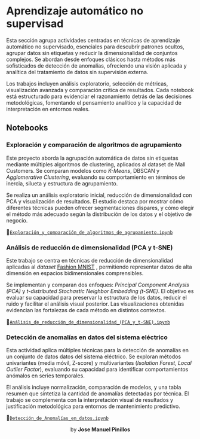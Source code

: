 # Aprendizaje automático no supervisad
Esta sección agrupa actividades centradas en técnicas de aprendizaje automático no supervisado, esenciales para descubrir patrones ocultos, agrupar datos sin etiquetas y reducir la dimensionalidad de conjuntos complejos. Se abordan desde enfoques clásicos hasta métodos más sofisticados de detección de anomalías, ofreciendo una visión aplicada y analítica del tratamiento de datos sin supervisión externa.

Los trabajos incluyen análisis exploratorio, selección de métricas, visualización avanzada y comparación crítica de resultados. Cada notebook está estructurado para evidenciar el razonamiento detrás de las decisiones metodológicas, fomentando el pensamiento analítico y la capacidad de interpretación en entornos reales.



## Notebooks

### Exploración y comparación de algoritmos de agrupamiento

Este proyecto aborda la agrupación automática de datos sin etiquetas mediante múltiples algoritmos de clustering, aplicados al dataset de Mall Customers. Se comparan modelos como *K-Means*, DBSCAN y *Agglomerative Clustering*, evaluando su comportamiento en términos de inercia, silueta y estructura de agrupamiento.

Se realiza un análisis exploratorio inicial, reducción de dimensionalidad con PCA y visualización de resultados. El estudio destaca por mostrar cómo diferentes técnicas pueden ofrecer segmentaciones dispares, y cómo elegir el método más adecuado según la distribución de los datos y el objetivo de negocio.

🔗[`Exploración_y_comparación_de_algoritmos_de_agrupamiento.ipynb`](1-Exploración_y_comparación_de_algoritmos_de_agrupamiento/Exploración_y_comparación_de_algoritmos_de_agrupamiento.ipynb)



### Análisis de reducción de dimensionalidad (PCA y t-SNE)

Este trabajo se centra en técnicas de reducción de dimensionalidad aplicadas al *dataset* <u>Fashion MNIST</u> , permitiendo representar datos de alta dimensión en espacios bidimensionales comprensibles.

Se implementan y comparan dos enfoques: *Principal Component Analysis (PCA)* y *t-distributed Stochastic Neighbor Embedding (t-SNE)*. El objetivo es evaluar su capacidad para preservar la estructura de los datos, reducir el ruido y facilitar el análisis visual posterior. Las visualizaciones obtenidas evidencian las fortalezas de cada método en distintos contextos.

🔗[`Análisis_de_reducción_de_dimensionalidad_(PCA_y_t-SNE).ipynb`](2-Análisis_de_reducción_de_dimensionalidad_(PCA_y_t_SNE)/Análisis_de_reducción_de_dimensionalidad_(PCA_y_t_SNE).ipynb)



### Detección de anomalías en datos del sistema eléctrico

Esta actividad aplica múltiples técnicas para la detección de anomalías en un conjunto de datos datos del sistema eléctrico. Se exploran métodos univariantes (media móvil, Z-score) y multivariantes (*Isolation Forest*, *Local Outlier Factor*), evaluando su capacidad para identificar comportamientos anómalos en series temporales.

El análisis incluye normalización, comparación de modelos, y una tabla resumen que sintetiza la cantidad de anomalías detectadas por técnica. El trabajo se complementa con la interpretación visual de resultados y justificación metodológica para entornos de mantenimiento predictivo.

🔗[`Detección_de_Anomalías_en_datos.ipynb`](3-Detección_de_Anomalías_en_datos/Detección_de_Anomalías_en_datos.ipynb)



<center>by <strong>Jose Manuel Pinillos</strong></center>

